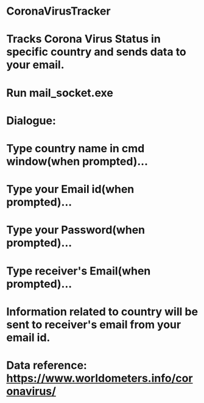 # CoronaVirusTracker
# Tracks Corona Virus Status in specific country and sends data to your email. 
# Run mail_socket.exe
# Dialogue:
  # Type country name in cmd window(when prompted)...
  # Type your Email id(when prompted)...
  # Type your Password(when prompted)...
  # Type receiver's Email(when prompted)...
  # Information related to country will be sent to receiver's email from your email id.
  # Data reference: https://www.worldometers.info/coronavirus/
